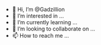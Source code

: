 - 👋 Hi, I’m @Gadzillion
- 👀 I’m interested in ...
- 🌱 I’m currently learning ...
- 💞️ I’m looking to collaborate on ...
- 📫 How to reach me ...

<!---
Gadzillion/Gadzillion is a ✨ special ✨ repository because its `README.md` (this file) appears on your GitHub profile.
You can click the Preview link to take a look at your changes.
--->
